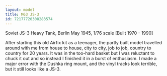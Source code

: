 ```yaml
---
layout: model
title: M63 JS-3
id: 72177720308283574
---
```


Soviet JS-3 Heavy Tank, Berlin May 1945, 1/76 scale [Built 1970 - 1990]

After starting this old Airfix kit as a teenager, the partly built model travelled around with me from house to house, city to city, job to job, country to country for 20 years. It was in the too-hard basket but I was reluctant to chuck it out and so instead I finished it in a burst of enthusiasm. I made a major error with the Dushka ring mount, and the vinyl tracks look terrible, but it still looks like a JS-3.


